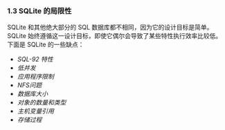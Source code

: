 ### 1.3 SQLite 的局限性

SQLite 和其他绝大部分的 SQL 数据库都不相同，因为它的设计目标是简单。SQLite 始终遵循这一设计目标，即使它偶尔会导致了某些特性执行效率比较低。下面是 SQLite 的一些缺点：

+ *SQL-92 特性*
+ *低并发*
+ *应用程序限制*
+ *NFS问题*
+ *数据库大小*
+ *对象的数量和类型*
+ *主机变量引用*
+ *存储过程*
